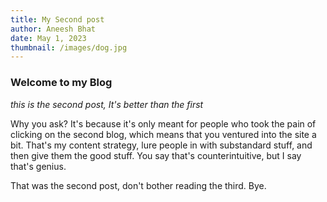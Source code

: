 ```yaml
--- 
title: My Second post
author: Aneesh Bhat
date: May 1, 2023
thumbnail: /images/dog.jpg
---
```


### Welcome to my Blog
*this is the second post, It's better than the first*

Why you ask? It's because it's only meant for people who took the pain of clicking on the second blog, which means that you ventured into the site a bit. That's my content strategy, lure people in with substandard stuff, and then give them the good stuff. You say that's counterintuitive, but I say that's genius.

That was the second post, don't bother reading the third. Bye.